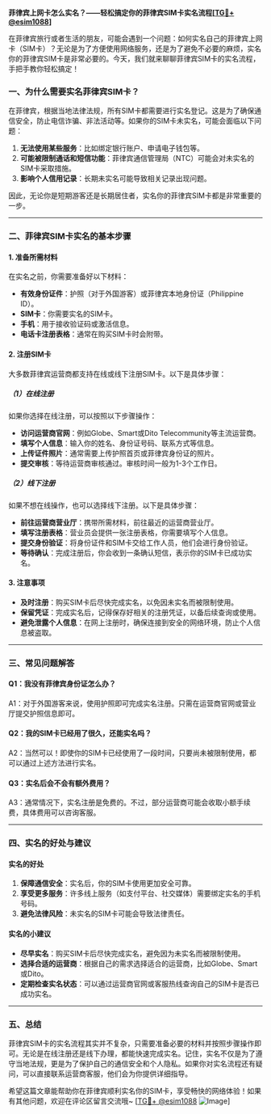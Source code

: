 **菲律宾上网卡怎么实名？——轻松搞定你的菲律宾SIM卡实名流程[[TG💪+ @esim1088](https://t.me/s/esim1088)]**

在菲律宾旅行或者生活的朋友，可能会遇到一个问题：如何实名自己的菲律宾上网卡（SIM卡）？无论是为了方便使用网络服务，还是为了避免不必要的麻烦，实名你的菲律宾SIM卡是非常必要的。今天，我们就来聊聊菲律宾SIM卡的实名流程，手把手教你轻松搞定！

### 一、为什么需要实名菲律宾SIM卡？

在菲律宾，根据当地法律法规，所有SIM卡都需要进行实名登记。这是为了确保通信安全，防止电信诈骗、非法活动等。如果你的SIM卡未实名，可能会面临以下问题：

1. **无法使用某些服务**：比如绑定银行账户、申请电子钱包等。
2. **可能被限制通话和短信功能**：菲律宾通信管理局（NTC）可能会对未实名的SIM卡采取措施。
3. **影响个人信用记录**：长期未实名可能导致相关记录出现问题。

因此，无论你是短期游客还是长期居住者，实名你的菲律宾SIM卡都是非常重要的一步。

---

### 二、菲律宾SIM卡实名的基本步骤

#### 1. 准备所需材料

在实名之前，你需要准备好以下材料：

- **有效身份证件**：护照（对于外国游客）或菲律宾本地身份证（Philippine ID）。
- **SIM卡**：你需要实名的SIM卡。
- **手机**：用于接收验证码或激活信息。
- **电话卡注册表格**：通常在购买SIM卡时会附带。

#### 2. 注册SIM卡

大多数菲律宾运营商都支持在线或线下注册SIM卡。以下是具体步骤：

##### （1）在线注册

如果你选择在线注册，可以按照以下步骤操作：

- **访问运营商官网**：例如Globe、Smart或Dito Telecommunity等主流运营商。
- **填写个人信息**：输入你的姓名、身份证号码、联系方式等信息。
- **上传证件照片**：通常需要上传护照首页或菲律宾身份证的照片。
- **提交审核**：等待运营商审核通过。审核时间一般为1-3个工作日。

##### （2）线下注册

如果不想在线操作，也可以选择线下注册。以下是具体步骤：

- **前往运营商营业厅**：携带所需材料，前往最近的运营商营业厅。
- **填写注册表格**：营业员会提供一张注册表格，你需要填写个人信息。
- **提交身份验证**：将身份证件和SIM卡交给工作人员，他们会进行身份验证。
- **等待确认**：完成注册后，你会收到一条确认短信，表示你的SIM卡已成功实名。

#### 3. 注意事项

- **及时注册**：购买SIM卡后尽快完成实名，以免因未实名而被限制使用。
- **保留凭证**：完成实名后，记得保存好相关的注册凭证，以备后续查询或使用。
- **避免泄露个人信息**：在网上注册时，确保连接到安全的网络环境，防止个人信息被盗取。

---

### 三、常见问题解答

#### Q1：我没有菲律宾身份证怎么办？

A1：对于外国游客来说，使用护照即可完成实名注册。只需在运营商官网或营业厅提交护照信息即可。

#### Q2：我的SIM卡已经用了很久，还能实名吗？

A2：当然可以！即使你的SIM卡已经使用了一段时间，只要尚未被限制使用，都可以通过上述方法进行实名。

#### Q3：实名后会不会有额外费用？

A3：通常情况下，实名注册是免费的。不过，部分运营商可能会收取小额手续费，具体费用可以咨询客服。

---

### 四、实名的好处与建议

#### 实名的好处

1. **保障通信安全**：实名后，你的SIM卡使用更加安全可靠。
2. **享受更多服务**：许多线上服务（如支付平台、社交媒体）需要绑定实名的手机号码。
3. **避免法律风险**：未实名的SIM卡可能会导致法律责任。

#### 实名的小建议

- **尽早实名**：购买SIM卡后尽快完成实名，避免因为未实名而被限制使用。
- **选择合适的运营商**：根据自己的需求选择适合的运营商，比如Globe、Smart或Dito。
- **定期检查实名状态**：可以通过运营商官网或客服热线查询自己的SIM卡是否已成功实名。

---

### 五、总结

菲律宾SIM卡的实名流程其实并不复杂，只需要准备必要的材料并按照步骤操作即可。无论是在线注册还是线下办理，都能快速完成实名。记住，实名不仅是为了遵守当地法规，更是为了保护自己的通信安全和个人隐私。如果你对实名流程还有疑问，可以直接联系运营商客服，他们会为你提供详细指导。

希望这篇文章能帮助你在菲律宾顺利实名你的SIM卡，享受畅快的网络体验！如果有其他问题，欢迎在评论区留言交流哦~ [[TG💪+ @esim1088](https://t.me/s/esim1088) ![Image](https://i.postimg.cc/4NQfJmqS/Snipaste-2025-05-13-00-14-12.png)]